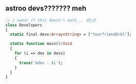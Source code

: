 ## astroo devs??????? meh

```haxe
// i swear if this doesn't work... 😡🤬😠
class Developers
{
  static final devs:Array<String> = ["YourfriendOrbl"];

  static function main():Void
  {
    for (i => dev in devs)
    {
      trace('$dev - $i');
    }
  }
}
```
